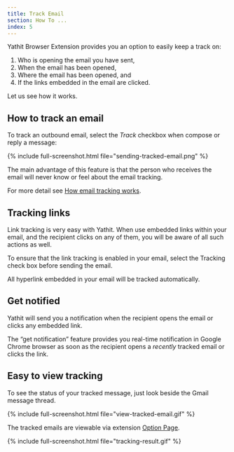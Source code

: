 ```yaml
---
title: Track Email
section: How To ...
index: 5
---
```


Yathit Browser Extension provides you an option to easily keep a track on:

1. Who is opening the email you have sent, 
2. When the email has been opened, 
3. Where the email has been opened, and 
4. If the links embedded in the email are clicked. 

Let us see how it works.

## How to track an email

To track an outbound email, select the *Track* checkbox when compose or reply a message: 

{% include full-screenshot.html file="sending-tracked-email.png" %}
<br/>

The main advantage of this feature is that the person who receives the email will never know or feel about the email tracking.

For more detail see [How email tracking works](how-email-tracking-work.html). 

## Tracking links

Link tracking is very easy with Yathit. When use embedded links within your email, and the recipient clicks on any of them, you will be aware of all such actions as well.

To ensure that the link tracking is enabled in your email, select the Tracking check box before sending the email. 

All hyperlink embedded in your email will be tracked automatically.

## Get notified

Yathit will send you a notification when the recipient opens the email or clicks any embedded link.

The “get notification” feature provides you real-time notification in Google Chrome browser as soon as the recipient opens a *recently* tracked email or clicks the link.

## Easy to view tracking

To see the status of your tracked message, just look beside the Gmail message thread.

{% include full-screenshot.html file="view-tracked-email.gif" %}
<br/>

The tracked emails are viewable via extension [Option Page](chrome-extension://ldikiokclnbceabnlbkabmcacpiednop/option-page.html).


{% include full-screenshot.html file="tracking-result.gif" %}


